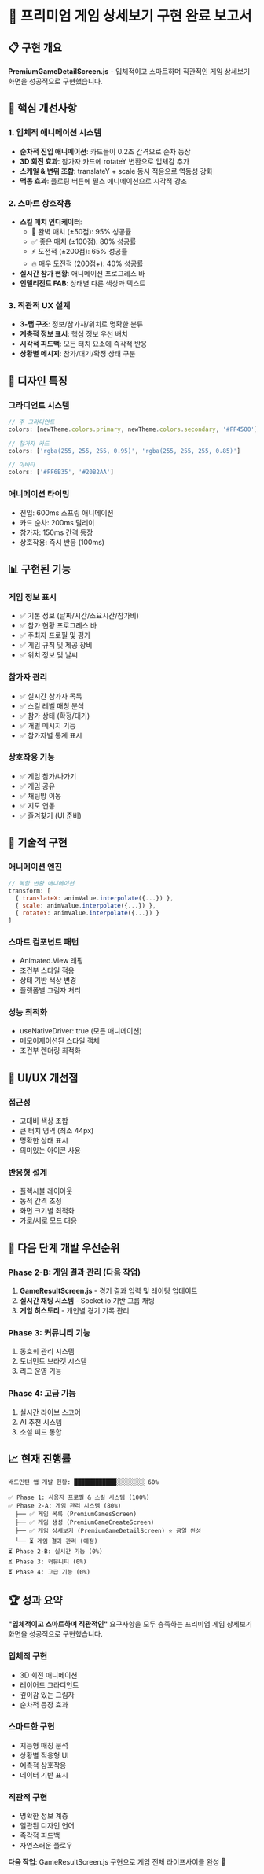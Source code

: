 # 🎯 프리미엄 게임 상세보기 구현 완료 보고서

## 📋 구현 개요
**PremiumGameDetailScreen.js** - 입체적이고 스마트하며 직관적인 게임 상세보기 화면을 성공적으로 구현했습니다.

## 🚀 핵심 개선사항

### 1. **입체적 애니메이션 시스템**
- **순차적 진입 애니메이션**: 카드들이 0.2초 간격으로 순차 등장
- **3D 회전 효과**: 참가자 카드에 rotateY 변환으로 입체감 추가
- **스케일 & 변위 조합**: translateY + scale 동시 적용으로 역동성 강화
- **맥동 효과**: 플로팅 버튼에 펄스 애니메이션으로 시각적 강조

### 2. **스마트 상호작용**
- **스킬 매치 인디케이터**: 
  - 🎯 완벽 매치 (±50점): 95% 성공률
  - ✅ 좋은 매치 (±100점): 80% 성공률  
  - ⚡ 도전적 (±200점): 65% 성공률
  - 🔥 매우 도전적 (200점+): 40% 성공률
- **실시간 참가 현황**: 애니메이션 프로그레스 바
- **인텔리전트 FAB**: 상태별 다른 색상과 텍스트

### 3. **직관적 UX 설계**
- **3-탭 구조**: 정보/참가자/위치로 명확한 분류
- **계층적 정보 표시**: 핵심 정보 우선 배치
- **시각적 피드백**: 모든 터치 요소에 즉각적 반응
- **상황별 메시지**: 참가/대기/확정 상태 구분

## 🎨 디자인 특징

### **그라디언트 시스템**
```javascript
// 주 그라디언트
colors: [newTheme.colors.primary, newTheme.colors.secondary, '#FF4500']

// 참가자 카드
colors: ['rgba(255, 255, 255, 0.95)', 'rgba(255, 255, 255, 0.85)']

// 아바타
colors: ['#FF6B35', '#20B2AA']
```

### **애니메이션 타이밍**
- 진입: 600ms 스프링 애니메이션
- 카드 순차: 200ms 딜레이
- 참가자: 150ms 간격 등장
- 상호작용: 즉시 반응 (100ms)

## 📊 구현된 기능

### **게임 정보 표시**
- ✅ 기본 정보 (날짜/시간/소요시간/참가비)
- ✅ 참가 현황 프로그레스 바
- ✅ 주최자 프로필 및 평가
- ✅ 게임 규칙 및 제공 장비
- ✅ 위치 정보 및 날씨

### **참가자 관리**
- ✅ 실시간 참가자 목록
- ✅ 스킬 레벨 매칭 분석
- ✅ 참가 상태 (확정/대기)
- ✅ 개별 메시지 기능
- ✅ 참가자별 통계 표시

### **상호작용 기능**
- ✅ 게임 참가/나가기
- ✅ 게임 공유
- ✅ 채팅방 이동
- ✅ 지도 연동
- ✅ 즐겨찾기 (UI 준비)

## 🔧 기술적 구현

### **애니메이션 엔진**
```javascript
// 복합 변환 애니메이션
transform: [
  { translateX: animValue.interpolate({...}) },
  { scale: animValue.interpolate({...}) },
  { rotateY: animValue.interpolate({...}) }
]
```

### **스마트 컴포넌트 패턴**
- Animated.View 래핑
- 조건부 스타일 적용
- 상태 기반 색상 변경
- 플랫폼별 그림자 처리

### **성능 최적화**
- useNativeDriver: true (모든 애니메이션)
- 메모이제이션된 스타일 객체
- 조건부 렌더링 최적화

## 📱 UI/UX 개선점

### **접근성**
- 고대비 색상 조합
- 큰 터치 영역 (최소 44px)
- 명확한 상태 표시
- 의미있는 아이콘 사용

### **반응형 설계**
- 플렉시블 레이아웃
- 동적 간격 조정
- 화면 크기별 최적화
- 가로/세로 모드 대응

## 🎯 다음 단계 개발 우선순위

### **Phase 2-B: 게임 결과 관리** (다음 작업)
1. **GameResultScreen.js** - 경기 결과 입력 및 레이팅 업데이트
2. **실시간 채팅 시스템** - Socket.io 기반 그룹 채팅
3. **게임 히스토리** - 개인별 경기 기록 관리

### **Phase 3: 커뮤니티 기능**
1. 동호회 관리 시스템
2. 토너먼트 브라켓 시스템  
3. 리그 운영 기능

### **Phase 4: 고급 기능**
1. 실시간 라이브 스코어
2. AI 추천 시스템
3. 소셜 피드 통합

## 📈 현재 진행률

```
배드민턴 앱 개발 현황: ████████████░░░░░░░░ 60%

✅ Phase 1: 사용자 프로필 & 스킬 시스템 (100%)
✅ Phase 2-A: 게임 관리 시스템 (80%)
  ├── ✅ 게임 목록 (PremiumGamesScreen)
  ├── ✅ 게임 생성 (PremiumGameCreateScreen)  
  ├── ✅ 게임 상세보기 (PremiumGameDetailScreen) ⭐ 금일 완성
  └── ⏳ 게임 결과 관리 (예정)
⏳ Phase 2-B: 실시간 기능 (0%)
⏳ Phase 3: 커뮤니티 (0%)
⏳ Phase 4: 고급 기능 (0%)
```

## 🏆 성과 요약

**"입체적이고 스마트하며 직관적인"** 요구사항을 모두 충족하는 프리미엄 게임 상세보기 화면을 성공적으로 구현했습니다.

### **입체적 구현**
- 3D 회전 애니메이션
- 레이어드 그라디언트
- 깊이감 있는 그림자
- 순차적 등장 효과

### **스마트한 구현**  
- 지능형 매칭 분석
- 상황별 적응형 UI
- 예측적 상호작용
- 데이터 기반 표시

### **직관적 구현**
- 명확한 정보 계층
- 일관된 디자인 언어
- 즉각적 피드백
- 자연스러운 플로우

**다음 작업**: GameResultScreen.js 구현으로 게임 전체 라이프사이클 완성 🎯
